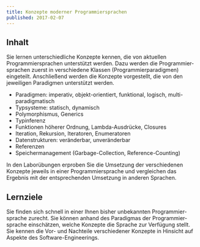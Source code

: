 ```yaml
---
title: Konzepte moderner Programmiersprachen
published: 2017-02-07
---
```


## Inhalt

Sie lernen unterschiedliche Konzepte kennen, die von aktuellen Programmier­sprachen unterstützt werden. Dazu werden die Programmier­sprachen zuerst in verschiedene Klassen (Programmier­paradigmen) eingeteilt. Anschließend werden die Konzepte vorgestellt, die von den jeweiligen Paradigmen unterstützt werden.

* Paradigmen: imperativ, objekt-orientiert, funktional, logisch, multi-paradigmatisch
* Typsysteme: statisch, dynamisch
* Polymorphismus, Generics
* Typinferenz
* Funktionen höherer Ordnung, Lambda-Ausdrücke, Closures
* Iteration, Rekursion, Iteratoren, Enumeratoren
* Datenstrukturen: veränderbar, unveränderbar
* Referenzen
* Speichermanagement (Garbage-Collection, Reference-Counting)

In den Laborübungen erproben Sie die Umsetzung der verschiedenen Konzepte
jeweils in einer Programmier­sprache und vergleichen das Ergebnis mit der
entsprechenden Umsetzung in anderen Sprachen.


## Lernziele

Sie finden sich schnell in einer Ihnen bisher unbekannten Programmier­sprache
zurecht. Sie können anhand des Paradigmas der Programmier­sprache einschätzen,
welche Konzepte die Sprache zur Verfügung stellt. Sie kennen die Vor- und
Nachteile verschiedener Konzepte in Hinsicht auf Aspekte des
Software-Engineerings.
